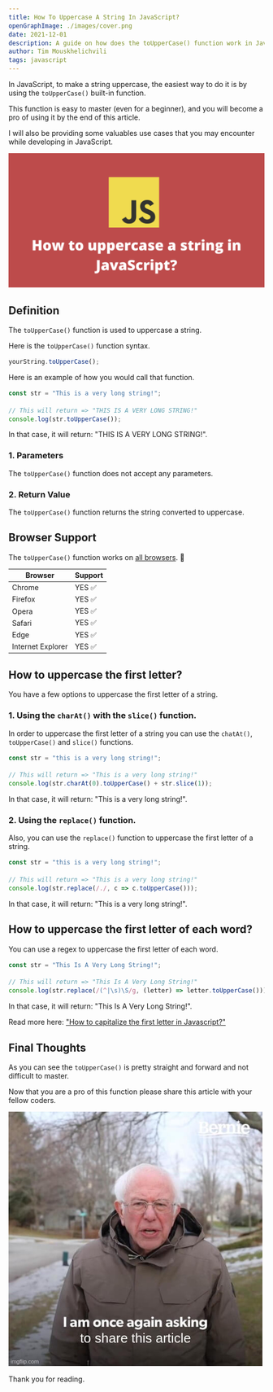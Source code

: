 ```yaml
---
title: How To Uppercase A String In JavaScript?
openGraphImage: ./images/cover.png
date: 2021-12-01
description: A guide on how does the toUpperCase() function work in JavaScript? Definition + Examples.
author: Tim Mouskhelichvili
tags: javascript
---
```


In JavaScript, to make a string uppercase, the easiest way to do it is by using the `toUpperCase()` built-in function.

This function is easy to master (even for a beginner), and you will become a pro of using it by the end of this article.

I will also be providing some valuables use cases that you may encounter while developing in JavaScript.

![JavaScript Substring](./images/cover.png)

<Summary />

## Definition

The `toUpperCase()` function is used to uppercase a string.

Here is the `toUpperCase()` function syntax.

```javascript
yourString.toUpperCase();
```

Here is an example of how you would call that function.

```javascript
const str = "This is a very long string!";

// This will return => "THIS IS A VERY LONG STRING!"
console.log(str.toUpperCase());
```

In that case, it will return: "THIS IS A VERY LONG STRING!".

### 1. Parameters

The `toUpperCase()` function does not accept any parameters.

### 2. Return Value

The `toUpperCase()` function returns the string converted to uppercase.

## Browser Support

The `toUpperCase()` function works on [all browsers](https://caniuse.com/mdn-javascript_builtins_string_touppercase). 🥳

| Browser | Support |
| ------- | ------- |
| Chrome | YES ✅ |
| Firefox | YES ✅ |
| Opera | YES ✅ |
| Safari | YES ✅ |
| Edge | YES ✅ |
| Internet Explorer | YES ✅ |

## How to uppercase the first letter?

You have a few options to uppercase the first letter of a string.

### 1. Using the `charAt()` with the `slice()` function.

In order to uppercase the first letter of a string you can use the `chatAt()`, `toUpperCase()` and `slice()` functions.

```javascript
const str = "this is a very long string!";

// This will return => "This is a very long string!"
console.log(str.charAt(0).toUpperCase() + str.slice(1));
```

In that case, it will return: "This is a very long string!".

### 2. Using the `replace()` function.

Also, you can use the `replace()` function to uppercase the first letter of a string.

```javascript
const str = "this is a very long string!";

// This will return => "This is a very long string!"
console.log(str.replace(/./, c => c.toUpperCase()));
```

In that case, it will return: "This is a very long string!".

## How to uppercase the first letter of each word?

You can use a regex to uppercase the first letter of each word.

```javascript
const str = "This Is A Very Long String!";

// This will return => "This Is A Very Long String!"
console.log(str.replace(/(^|\s)\S/g, (letter) => letter.toUpperCase()));
```

In that case, it will return: "This Is A Very Long String!".

Read more here: ["How to capitalize the first letter in Javascript?"](/blog/javascript-capitalize-first-letter)

## Final Thoughts

As you can see the `toUpperCase()` is pretty straight and forward and not difficult to master.

Now that you are a pro of this function please share this article with your fellow coders.

![JavaScript toUpperCase](./images/1.jpg)

Thank you for reading.